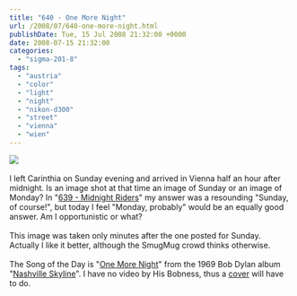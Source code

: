 ```yaml
---
title: "640 - One More Night"
url: /2008/07/640-one-more-night.html
publishDate: Tue, 15 Jul 2008 21:32:00 +0000
date: 2008-07-15 21:32:00
categories: 
  - "sigma-201-8"
tags: 
  - "austria"
  - "color"
  - "light"
  - "night"
  - "nikon-d300"
  - "street"
  - "vienna"
  - "wien"
---
```

<a href="https://d25zfm9zpd7gm5.cloudfront.net/1200x1200/2008/20080714_003357_ps.jpg" target="_blank"><img src="https://d25zfm9zpd7gm5.cloudfront.net/0600x0600/2008/20080714_003357_ps.jpg"/></a><br/><br/>I left Carinthia on Sunday evening and arrived in Vienna half an hour after midnight. Is an image shot at that time an image of Sunday or an image of Monday? In "<a href="/2008/07/639-midnight-riders.html">639 - Midnight Riders</a>" my answer was a resounding "Sunday, of course!", but today I feel "Monday, probably" would be an equally good answer. Am I opportunistic or what?<br/><br/>This image was taken only minutes after the one posted for Sunday. Actually I like it better, although the SmugMug crowd thinks otherwise.<br/><br/>The Song of the Day is "<a href="http://www.bobdylan.com/songs/morenight.html" target="_blank">One More Night</a>" from the 1969 Bob Dylan album "<a href="http://www.amazon.com/Nashville-Skyline-Bob-Dylan/dp/B00028HODG" target="_blank">Nashville Skyline</a>". I have no video by His Bobness, thus a <a href="http://www.youtube.com/watch?v=6qxVzS6B1ww&feature=related" target="_blank">cover</a> will have to do.
